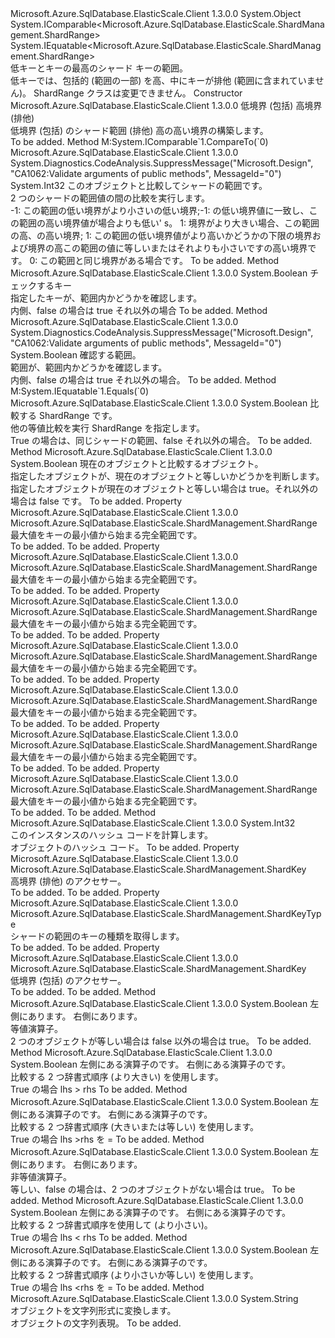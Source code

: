 <Type Name="ShardRange" FullName="Microsoft.Azure.SqlDatabase.ElasticScale.ShardManagement.ShardRange">
  <TypeSignature Language="C#" Value="public sealed class ShardRange : IComparable&lt;Microsoft.Azure.SqlDatabase.ElasticScale.ShardManagement.ShardRange&gt;, IEquatable&lt;Microsoft.Azure.SqlDatabase.ElasticScale.ShardManagement.ShardRange&gt;" />
  <TypeSignature Language="ILAsm" Value=".class public auto ansi sealed beforefieldinit ShardRange extends System.Object implements class System.IComparable`1&lt;class Microsoft.Azure.SqlDatabase.ElasticScale.ShardManagement.ShardRange&gt;, class System.IEquatable`1&lt;class Microsoft.Azure.SqlDatabase.ElasticScale.ShardManagement.ShardRange&gt;" />
  <TypeSignature Language="DocId" Value="T:Microsoft.Azure.SqlDatabase.ElasticScale.ShardManagement.ShardRange" />
  <TypeSignature Language="VB.NET" Value="Public NotInheritable Class ShardRange&#xA;Implements IComparable(Of ShardRange), IEquatable(Of ShardRange)" />
  <TypeSignature Language="F#" Value="type ShardRange = class&#xA;    interface IComparable&lt;ShardRange&gt;&#xA;    interface IEquatable&lt;ShardRange&gt;" />
  <AssemblyInfo>
    <AssemblyName>Microsoft.Azure.SqlDatabase.ElasticScale.Client</AssemblyName>
    <AssemblyVersion>1.3.0.0</AssemblyVersion>
  </AssemblyInfo>
  <Base>
    <BaseTypeName>System.Object</BaseTypeName>
  </Base>
  <Interfaces>
    <Interface>
      <InterfaceName>System.IComparable&lt;Microsoft.Azure.SqlDatabase.ElasticScale.ShardManagement.ShardRange&gt;</InterfaceName>
    </Interface>
    <Interface>
      <InterfaceName>System.IEquatable&lt;Microsoft.Azure.SqlDatabase.ElasticScale.ShardManagement.ShardRange&gt;</InterfaceName>
    </Interface>
  </Interfaces>
  <Docs>
    <summary>
            低キーとキーの最高のシャード キーの範囲。
            </summary>
    <remarks>
            低キーでは、包括的 (範囲の一部) を高、中にキーが排他 (範囲に含まれていません)。 ShardRange クラスは変更できません。
            </remarks>
  </Docs>
  <Members>
    <Member MemberName=".ctor">
      <MemberSignature Language="C#" Value="public ShardRange (Microsoft.Azure.SqlDatabase.ElasticScale.ShardManagement.ShardKey low, Microsoft.Azure.SqlDatabase.ElasticScale.ShardManagement.ShardKey high);" />
      <MemberSignature Language="ILAsm" Value=".method public hidebysig specialname rtspecialname instance void .ctor(class Microsoft.Azure.SqlDatabase.ElasticScale.ShardManagement.ShardKey low, class Microsoft.Azure.SqlDatabase.ElasticScale.ShardManagement.ShardKey high) cil managed" />
      <MemberSignature Language="DocId" Value="M:Microsoft.Azure.SqlDatabase.ElasticScale.ShardManagement.ShardRange.#ctor(Microsoft.Azure.SqlDatabase.ElasticScale.ShardManagement.ShardKey,Microsoft.Azure.SqlDatabase.ElasticScale.ShardManagement.ShardKey)" />
      <MemberSignature Language="VB.NET" Value="Public Sub New (low As ShardKey, high As ShardKey)" />
      <MemberSignature Language="F#" Value="new Microsoft.Azure.SqlDatabase.ElasticScale.ShardManagement.ShardRange : Microsoft.Azure.SqlDatabase.ElasticScale.ShardManagement.ShardKey * Microsoft.Azure.SqlDatabase.ElasticScale.ShardManagement.ShardKey -&gt; Microsoft.Azure.SqlDatabase.ElasticScale.ShardManagement.ShardRange" Usage="new Microsoft.Azure.SqlDatabase.ElasticScale.ShardManagement.ShardRange (low, high)" />
      <MemberType>Constructor</MemberType>
      <AssemblyInfo>
        <AssemblyName>Microsoft.Azure.SqlDatabase.ElasticScale.Client</AssemblyName>
        <AssemblyVersion>1.3.0.0</AssemblyVersion>
      </AssemblyInfo>
      <Parameters>
        <Parameter Name="low" Type="Microsoft.Azure.SqlDatabase.ElasticScale.ShardManagement.ShardKey" />
        <Parameter Name="high" Type="Microsoft.Azure.SqlDatabase.ElasticScale.ShardManagement.ShardKey" />
      </Parameters>
      <Docs>
        <param name="low">低境界 (包括)</param>
        <param name="high">高境界 (排他)</param>
        <summary>低境界 (包括) のシャード範囲 (排他) 高の高い境界の構築します。</summary>
        <remarks>To be added.</remarks>
      </Docs>
    </Member>
    <Member MemberName="CompareTo">
      <MemberSignature Language="C#" Value="public int CompareTo (Microsoft.Azure.SqlDatabase.ElasticScale.ShardManagement.ShardRange other);" />
      <MemberSignature Language="ILAsm" Value=".method public hidebysig newslot virtual instance int32 CompareTo(class Microsoft.Azure.SqlDatabase.ElasticScale.ShardManagement.ShardRange other) cil managed" />
      <MemberSignature Language="DocId" Value="M:Microsoft.Azure.SqlDatabase.ElasticScale.ShardManagement.ShardRange.CompareTo(Microsoft.Azure.SqlDatabase.ElasticScale.ShardManagement.ShardRange)" />
      <MemberSignature Language="VB.NET" Value="Public Function CompareTo (other As ShardRange) As Integer" />
      <MemberSignature Language="F#" Value="abstract member CompareTo : Microsoft.Azure.SqlDatabase.ElasticScale.ShardManagement.ShardRange -&gt; int&#xA;override this.CompareTo : Microsoft.Azure.SqlDatabase.ElasticScale.ShardManagement.ShardRange -&gt; int" Usage="shardRange.CompareTo other" />
      <MemberType>Method</MemberType>
      <Implements>
        <InterfaceMember>M:System.IComparable`1.CompareTo(`0)</InterfaceMember>
      </Implements>
      <AssemblyInfo>
        <AssemblyName>Microsoft.Azure.SqlDatabase.ElasticScale.Client</AssemblyName>
        <AssemblyVersion>1.3.0.0</AssemblyVersion>
      </AssemblyInfo>
      <Attributes>
        <Attribute>
          <AttributeName>System.Diagnostics.CodeAnalysis.SuppressMessage("Microsoft.Design", "CA1062:Validate arguments of public methods", MessageId="0")</AttributeName>
        </Attribute>
      </Attributes>
      <ReturnValue>
        <ReturnType>System.Int32</ReturnType>
      </ReturnValue>
      <Parameters>
        <Parameter Name="other" Type="Microsoft.Azure.SqlDatabase.ElasticScale.ShardManagement.ShardRange" />
      </Parameters>
      <Docs>
        <param name="other">このオブジェクトと比較してシャードの範囲です。</param>
        <summary>
            2 つのシャードの範囲値の間の比較を実行します。
            </summary>
        <returns>
            -1: この範囲の低い境界がより小さい<paramref name="other" />の低い境界;-1: の低い境界値に一致し、この範囲の高い境界値が場合よりも低い<paramref name="other" />' s。
            1: 境界がより大きい場合、この範囲の高、<paramref name="other" />の高い境界; 1: この範囲の低い境界値がより高いかどうか<paramref name="other" />の下限の境界および境界の高この範囲の値に等しいまたはそれよりも小さいです<paramref name="other" />の高い境界です。
             0: この範囲と同じ境界がある場合<paramref name="other" />です。
             </returns>
        <remarks>To be added.</remarks>
      </Docs>
    </Member>
    <Member MemberName="Contains">
      <MemberSignature Language="C#" Value="public bool Contains (Microsoft.Azure.SqlDatabase.ElasticScale.ShardManagement.ShardKey key);" />
      <MemberSignature Language="ILAsm" Value=".method public hidebysig instance bool Contains(class Microsoft.Azure.SqlDatabase.ElasticScale.ShardManagement.ShardKey key) cil managed" />
      <MemberSignature Language="DocId" Value="M:Microsoft.Azure.SqlDatabase.ElasticScale.ShardManagement.ShardRange.Contains(Microsoft.Azure.SqlDatabase.ElasticScale.ShardManagement.ShardKey)" />
      <MemberSignature Language="VB.NET" Value="Public Function Contains (key As ShardKey) As Boolean" />
      <MemberSignature Language="F#" Value="member this.Contains : Microsoft.Azure.SqlDatabase.ElasticScale.ShardManagement.ShardKey -&gt; bool" Usage="shardRange.Contains key" />
      <MemberType>Method</MemberType>
      <AssemblyInfo>
        <AssemblyName>Microsoft.Azure.SqlDatabase.ElasticScale.Client</AssemblyName>
        <AssemblyVersion>1.3.0.0</AssemblyVersion>
      </AssemblyInfo>
      <ReturnValue>
        <ReturnType>System.Boolean</ReturnType>
      </ReturnValue>
      <Parameters>
        <Parameter Name="key" Type="Microsoft.Azure.SqlDatabase.ElasticScale.ShardManagement.ShardKey" />
      </Parameters>
      <Docs>
        <param name="key">チェックするキー</param>
        <summary>指定したキーが、範囲内かどうかを確認します。</summary>
        <returns>内側、false の場合は true それ以外の場合</returns>
        <remarks>To be added.</remarks>
      </Docs>
    </Member>
    <Member MemberName="Contains">
      <MemberSignature Language="C#" Value="public bool Contains (Microsoft.Azure.SqlDatabase.ElasticScale.ShardManagement.ShardRange range);" />
      <MemberSignature Language="ILAsm" Value=".method public hidebysig instance bool Contains(class Microsoft.Azure.SqlDatabase.ElasticScale.ShardManagement.ShardRange range) cil managed" />
      <MemberSignature Language="DocId" Value="M:Microsoft.Azure.SqlDatabase.ElasticScale.ShardManagement.ShardRange.Contains(Microsoft.Azure.SqlDatabase.ElasticScale.ShardManagement.ShardRange)" />
      <MemberSignature Language="VB.NET" Value="Public Function Contains (range As ShardRange) As Boolean" />
      <MemberSignature Language="F#" Value="member this.Contains : Microsoft.Azure.SqlDatabase.ElasticScale.ShardManagement.ShardRange -&gt; bool" Usage="shardRange.Contains range" />
      <MemberType>Method</MemberType>
      <AssemblyInfo>
        <AssemblyName>Microsoft.Azure.SqlDatabase.ElasticScale.Client</AssemblyName>
        <AssemblyVersion>1.3.0.0</AssemblyVersion>
      </AssemblyInfo>
      <Attributes>
        <Attribute>
          <AttributeName>System.Diagnostics.CodeAnalysis.SuppressMessage("Microsoft.Design", "CA1062:Validate arguments of public methods", MessageId="0")</AttributeName>
        </Attribute>
      </Attributes>
      <ReturnValue>
        <ReturnType>System.Boolean</ReturnType>
      </ReturnValue>
      <Parameters>
        <Parameter Name="range" Type="Microsoft.Azure.SqlDatabase.ElasticScale.ShardManagement.ShardRange" />
      </Parameters>
      <Docs>
        <param name="range">確認する範囲。</param>
        <summary>範囲が、範囲内かどうかを確認します。</summary>
        <returns>内側、false の場合は true それ以外の場合。</returns>
        <remarks>To be added.</remarks>
      </Docs>
    </Member>
    <Member MemberName="Equals">
      <MemberSignature Language="C#" Value="public bool Equals (Microsoft.Azure.SqlDatabase.ElasticScale.ShardManagement.ShardRange other);" />
      <MemberSignature Language="ILAsm" Value=".method public hidebysig newslot virtual instance bool Equals(class Microsoft.Azure.SqlDatabase.ElasticScale.ShardManagement.ShardRange other) cil managed" />
      <MemberSignature Language="DocId" Value="M:Microsoft.Azure.SqlDatabase.ElasticScale.ShardManagement.ShardRange.Equals(Microsoft.Azure.SqlDatabase.ElasticScale.ShardManagement.ShardRange)" />
      <MemberSignature Language="VB.NET" Value="Public Function Equals (other As ShardRange) As Boolean" />
      <MemberSignature Language="F#" Value="override this.Equals : Microsoft.Azure.SqlDatabase.ElasticScale.ShardManagement.ShardRange -&gt; bool" Usage="shardRange.Equals other" />
      <MemberType>Method</MemberType>
      <Implements>
        <InterfaceMember>M:System.IEquatable`1.Equals(`0)</InterfaceMember>
      </Implements>
      <AssemblyInfo>
        <AssemblyName>Microsoft.Azure.SqlDatabase.ElasticScale.Client</AssemblyName>
        <AssemblyVersion>1.3.0.0</AssemblyVersion>
      </AssemblyInfo>
      <ReturnValue>
        <ReturnType>System.Boolean</ReturnType>
      </ReturnValue>
      <Parameters>
        <Parameter Name="other" Type="Microsoft.Azure.SqlDatabase.ElasticScale.ShardManagement.ShardRange" />
      </Parameters>
      <Docs>
        <param name="other">比較する ShardRange です。</param>
        <summary>
            他の等値比較を実行 ShardRange を指定します。
            </summary>
        <returns>True の場合は、同じシャードの範囲、false それ以外の場合。</returns>
        <remarks>To be added.</remarks>
      </Docs>
    </Member>
    <Member MemberName="Equals">
      <MemberSignature Language="C#" Value="public override bool Equals (object obj);" />
      <MemberSignature Language="ILAsm" Value=".method public hidebysig virtual instance bool Equals(object obj) cil managed" />
      <MemberSignature Language="DocId" Value="M:Microsoft.Azure.SqlDatabase.ElasticScale.ShardManagement.ShardRange.Equals(System.Object)" />
      <MemberSignature Language="VB.NET" Value="Public Overrides Function Equals (obj As Object) As Boolean" />
      <MemberSignature Language="F#" Value="override this.Equals : obj -&gt; bool" Usage="shardRange.Equals obj" />
      <MemberType>Method</MemberType>
      <AssemblyInfo>
        <AssemblyName>Microsoft.Azure.SqlDatabase.ElasticScale.Client</AssemblyName>
        <AssemblyVersion>1.3.0.0</AssemblyVersion>
      </AssemblyInfo>
      <ReturnValue>
        <ReturnType>System.Boolean</ReturnType>
      </ReturnValue>
      <Parameters>
        <Parameter Name="obj" Type="System.Object" />
      </Parameters>
      <Docs>
        <param name="obj">現在のオブジェクトと比較するオブジェクト。</param>
        <summary>
            指定したオブジェクトが、現在のオブジェクトと等しいかどうかを判断します。
            </summary>
        <returns>指定したオブジェクトが現在のオブジェクトと等しい場合は true。それ以外の場合は false です。</returns>
        <remarks>To be added.</remarks>
      </Docs>
    </Member>
    <Member MemberName="FullRangeBinary">
      <MemberSignature Language="C#" Value="public static Microsoft.Azure.SqlDatabase.ElasticScale.ShardManagement.ShardRange FullRangeBinary { get; }" />
      <MemberSignature Language="ILAsm" Value=".property class Microsoft.Azure.SqlDatabase.ElasticScale.ShardManagement.ShardRange FullRangeBinary" />
      <MemberSignature Language="DocId" Value="P:Microsoft.Azure.SqlDatabase.ElasticScale.ShardManagement.ShardRange.FullRangeBinary" />
      <MemberSignature Language="VB.NET" Value="Public Shared ReadOnly Property FullRangeBinary As ShardRange" />
      <MemberSignature Language="F#" Value="member this.FullRangeBinary : Microsoft.Azure.SqlDatabase.ElasticScale.ShardManagement.ShardRange" Usage="Microsoft.Azure.SqlDatabase.ElasticScale.ShardManagement.ShardRange.FullRangeBinary" />
      <MemberType>Property</MemberType>
      <AssemblyInfo>
        <AssemblyName>Microsoft.Azure.SqlDatabase.ElasticScale.Client</AssemblyName>
        <AssemblyVersion>1.3.0.0</AssemblyVersion>
      </AssemblyInfo>
      <ReturnValue>
        <ReturnType>Microsoft.Azure.SqlDatabase.ElasticScale.ShardManagement.ShardRange</ReturnType>
      </ReturnValue>
      <Docs>
        <summary>最大値をキーの最小値から始まる完全範囲です。</summary>
        <value>To be added.</value>
        <remarks>To be added.</remarks>
      </Docs>
    </Member>
    <Member MemberName="FullRangeDateTime">
      <MemberSignature Language="C#" Value="public static Microsoft.Azure.SqlDatabase.ElasticScale.ShardManagement.ShardRange FullRangeDateTime { get; }" />
      <MemberSignature Language="ILAsm" Value=".property class Microsoft.Azure.SqlDatabase.ElasticScale.ShardManagement.ShardRange FullRangeDateTime" />
      <MemberSignature Language="DocId" Value="P:Microsoft.Azure.SqlDatabase.ElasticScale.ShardManagement.ShardRange.FullRangeDateTime" />
      <MemberSignature Language="VB.NET" Value="Public Shared ReadOnly Property FullRangeDateTime As ShardRange" />
      <MemberSignature Language="F#" Value="member this.FullRangeDateTime : Microsoft.Azure.SqlDatabase.ElasticScale.ShardManagement.ShardRange" Usage="Microsoft.Azure.SqlDatabase.ElasticScale.ShardManagement.ShardRange.FullRangeDateTime" />
      <MemberType>Property</MemberType>
      <AssemblyInfo>
        <AssemblyName>Microsoft.Azure.SqlDatabase.ElasticScale.Client</AssemblyName>
        <AssemblyVersion>1.3.0.0</AssemblyVersion>
      </AssemblyInfo>
      <ReturnValue>
        <ReturnType>Microsoft.Azure.SqlDatabase.ElasticScale.ShardManagement.ShardRange</ReturnType>
      </ReturnValue>
      <Docs>
        <summary>最大値をキーの最小値から始まる完全範囲です。</summary>
        <value>To be added.</value>
        <remarks>To be added.</remarks>
      </Docs>
    </Member>
    <Member MemberName="FullRangeDateTimeOffset">
      <MemberSignature Language="C#" Value="public static Microsoft.Azure.SqlDatabase.ElasticScale.ShardManagement.ShardRange FullRangeDateTimeOffset { get; }" />
      <MemberSignature Language="ILAsm" Value=".property class Microsoft.Azure.SqlDatabase.ElasticScale.ShardManagement.ShardRange FullRangeDateTimeOffset" />
      <MemberSignature Language="DocId" Value="P:Microsoft.Azure.SqlDatabase.ElasticScale.ShardManagement.ShardRange.FullRangeDateTimeOffset" />
      <MemberSignature Language="VB.NET" Value="Public Shared ReadOnly Property FullRangeDateTimeOffset As ShardRange" />
      <MemberSignature Language="F#" Value="member this.FullRangeDateTimeOffset : Microsoft.Azure.SqlDatabase.ElasticScale.ShardManagement.ShardRange" Usage="Microsoft.Azure.SqlDatabase.ElasticScale.ShardManagement.ShardRange.FullRangeDateTimeOffset" />
      <MemberType>Property</MemberType>
      <AssemblyInfo>
        <AssemblyName>Microsoft.Azure.SqlDatabase.ElasticScale.Client</AssemblyName>
        <AssemblyVersion>1.3.0.0</AssemblyVersion>
      </AssemblyInfo>
      <ReturnValue>
        <ReturnType>Microsoft.Azure.SqlDatabase.ElasticScale.ShardManagement.ShardRange</ReturnType>
      </ReturnValue>
      <Docs>
        <summary>最大値をキーの最小値から始まる完全範囲です。</summary>
        <value>To be added.</value>
        <remarks>To be added.</remarks>
      </Docs>
    </Member>
    <Member MemberName="FullRangeGuid">
      <MemberSignature Language="C#" Value="public static Microsoft.Azure.SqlDatabase.ElasticScale.ShardManagement.ShardRange FullRangeGuid { get; }" />
      <MemberSignature Language="ILAsm" Value=".property class Microsoft.Azure.SqlDatabase.ElasticScale.ShardManagement.ShardRange FullRangeGuid" />
      <MemberSignature Language="DocId" Value="P:Microsoft.Azure.SqlDatabase.ElasticScale.ShardManagement.ShardRange.FullRangeGuid" />
      <MemberSignature Language="VB.NET" Value="Public Shared ReadOnly Property FullRangeGuid As ShardRange" />
      <MemberSignature Language="F#" Value="member this.FullRangeGuid : Microsoft.Azure.SqlDatabase.ElasticScale.ShardManagement.ShardRange" Usage="Microsoft.Azure.SqlDatabase.ElasticScale.ShardManagement.ShardRange.FullRangeGuid" />
      <MemberType>Property</MemberType>
      <AssemblyInfo>
        <AssemblyName>Microsoft.Azure.SqlDatabase.ElasticScale.Client</AssemblyName>
        <AssemblyVersion>1.3.0.0</AssemblyVersion>
      </AssemblyInfo>
      <ReturnValue>
        <ReturnType>Microsoft.Azure.SqlDatabase.ElasticScale.ShardManagement.ShardRange</ReturnType>
      </ReturnValue>
      <Docs>
        <summary>最大値をキーの最小値から始まる完全範囲です。</summary>
        <value>To be added.</value>
        <remarks>To be added.</remarks>
      </Docs>
    </Member>
    <Member MemberName="FullRangeInt32">
      <MemberSignature Language="C#" Value="public static Microsoft.Azure.SqlDatabase.ElasticScale.ShardManagement.ShardRange FullRangeInt32 { get; }" />
      <MemberSignature Language="ILAsm" Value=".property class Microsoft.Azure.SqlDatabase.ElasticScale.ShardManagement.ShardRange FullRangeInt32" />
      <MemberSignature Language="DocId" Value="P:Microsoft.Azure.SqlDatabase.ElasticScale.ShardManagement.ShardRange.FullRangeInt32" />
      <MemberSignature Language="VB.NET" Value="Public Shared ReadOnly Property FullRangeInt32 As ShardRange" />
      <MemberSignature Language="F#" Value="member this.FullRangeInt32 : Microsoft.Azure.SqlDatabase.ElasticScale.ShardManagement.ShardRange" Usage="Microsoft.Azure.SqlDatabase.ElasticScale.ShardManagement.ShardRange.FullRangeInt32" />
      <MemberType>Property</MemberType>
      <AssemblyInfo>
        <AssemblyName>Microsoft.Azure.SqlDatabase.ElasticScale.Client</AssemblyName>
        <AssemblyVersion>1.3.0.0</AssemblyVersion>
      </AssemblyInfo>
      <ReturnValue>
        <ReturnType>Microsoft.Azure.SqlDatabase.ElasticScale.ShardManagement.ShardRange</ReturnType>
      </ReturnValue>
      <Docs>
        <summary>最大値をキーの最小値から始まる完全範囲です。</summary>
        <value>To be added.</value>
        <remarks>To be added.</remarks>
      </Docs>
    </Member>
    <Member MemberName="FullRangeInt64">
      <MemberSignature Language="C#" Value="public static Microsoft.Azure.SqlDatabase.ElasticScale.ShardManagement.ShardRange FullRangeInt64 { get; }" />
      <MemberSignature Language="ILAsm" Value=".property class Microsoft.Azure.SqlDatabase.ElasticScale.ShardManagement.ShardRange FullRangeInt64" />
      <MemberSignature Language="DocId" Value="P:Microsoft.Azure.SqlDatabase.ElasticScale.ShardManagement.ShardRange.FullRangeInt64" />
      <MemberSignature Language="VB.NET" Value="Public Shared ReadOnly Property FullRangeInt64 As ShardRange" />
      <MemberSignature Language="F#" Value="member this.FullRangeInt64 : Microsoft.Azure.SqlDatabase.ElasticScale.ShardManagement.ShardRange" Usage="Microsoft.Azure.SqlDatabase.ElasticScale.ShardManagement.ShardRange.FullRangeInt64" />
      <MemberType>Property</MemberType>
      <AssemblyInfo>
        <AssemblyName>Microsoft.Azure.SqlDatabase.ElasticScale.Client</AssemblyName>
        <AssemblyVersion>1.3.0.0</AssemblyVersion>
      </AssemblyInfo>
      <ReturnValue>
        <ReturnType>Microsoft.Azure.SqlDatabase.ElasticScale.ShardManagement.ShardRange</ReturnType>
      </ReturnValue>
      <Docs>
        <summary>最大値をキーの最小値から始まる完全範囲です。</summary>
        <value>To be added.</value>
        <remarks>To be added.</remarks>
      </Docs>
    </Member>
    <Member MemberName="FullRangeTimeSpan">
      <MemberSignature Language="C#" Value="public static Microsoft.Azure.SqlDatabase.ElasticScale.ShardManagement.ShardRange FullRangeTimeSpan { get; }" />
      <MemberSignature Language="ILAsm" Value=".property class Microsoft.Azure.SqlDatabase.ElasticScale.ShardManagement.ShardRange FullRangeTimeSpan" />
      <MemberSignature Language="DocId" Value="P:Microsoft.Azure.SqlDatabase.ElasticScale.ShardManagement.ShardRange.FullRangeTimeSpan" />
      <MemberSignature Language="VB.NET" Value="Public Shared ReadOnly Property FullRangeTimeSpan As ShardRange" />
      <MemberSignature Language="F#" Value="member this.FullRangeTimeSpan : Microsoft.Azure.SqlDatabase.ElasticScale.ShardManagement.ShardRange" Usage="Microsoft.Azure.SqlDatabase.ElasticScale.ShardManagement.ShardRange.FullRangeTimeSpan" />
      <MemberType>Property</MemberType>
      <AssemblyInfo>
        <AssemblyName>Microsoft.Azure.SqlDatabase.ElasticScale.Client</AssemblyName>
        <AssemblyVersion>1.3.0.0</AssemblyVersion>
      </AssemblyInfo>
      <ReturnValue>
        <ReturnType>Microsoft.Azure.SqlDatabase.ElasticScale.ShardManagement.ShardRange</ReturnType>
      </ReturnValue>
      <Docs>
        <summary>最大値をキーの最小値から始まる完全範囲です。</summary>
        <value>To be added.</value>
        <remarks>To be added.</remarks>
      </Docs>
    </Member>
    <Member MemberName="GetHashCode">
      <MemberSignature Language="C#" Value="public override int GetHashCode ();" />
      <MemberSignature Language="ILAsm" Value=".method public hidebysig virtual instance int32 GetHashCode() cil managed" />
      <MemberSignature Language="DocId" Value="M:Microsoft.Azure.SqlDatabase.ElasticScale.ShardManagement.ShardRange.GetHashCode" />
      <MemberSignature Language="VB.NET" Value="Public Overrides Function GetHashCode () As Integer" />
      <MemberSignature Language="F#" Value="override this.GetHashCode : unit -&gt; int" Usage="shardRange.GetHashCode " />
      <MemberType>Method</MemberType>
      <AssemblyInfo>
        <AssemblyName>Microsoft.Azure.SqlDatabase.ElasticScale.Client</AssemblyName>
        <AssemblyVersion>1.3.0.0</AssemblyVersion>
      </AssemblyInfo>
      <ReturnValue>
        <ReturnType>System.Int32</ReturnType>
      </ReturnValue>
      <Parameters />
      <Docs>
        <summary>
            このインスタンスのハッシュ コードを計算します。
            </summary>
        <returns>オブジェクトのハッシュ コード。</returns>
        <remarks>To be added.</remarks>
      </Docs>
    </Member>
    <Member MemberName="High">
      <MemberSignature Language="C#" Value="public Microsoft.Azure.SqlDatabase.ElasticScale.ShardManagement.ShardKey High { get; }" />
      <MemberSignature Language="ILAsm" Value=".property instance class Microsoft.Azure.SqlDatabase.ElasticScale.ShardManagement.ShardKey High" />
      <MemberSignature Language="DocId" Value="P:Microsoft.Azure.SqlDatabase.ElasticScale.ShardManagement.ShardRange.High" />
      <MemberSignature Language="VB.NET" Value="Public ReadOnly Property High As ShardKey" />
      <MemberSignature Language="F#" Value="member this.High : Microsoft.Azure.SqlDatabase.ElasticScale.ShardManagement.ShardKey" Usage="Microsoft.Azure.SqlDatabase.ElasticScale.ShardManagement.ShardRange.High" />
      <MemberType>Property</MemberType>
      <AssemblyInfo>
        <AssemblyName>Microsoft.Azure.SqlDatabase.ElasticScale.Client</AssemblyName>
        <AssemblyVersion>1.3.0.0</AssemblyVersion>
      </AssemblyInfo>
      <ReturnValue>
        <ReturnType>Microsoft.Azure.SqlDatabase.ElasticScale.ShardManagement.ShardKey</ReturnType>
      </ReturnValue>
      <Docs>
        <summary>高境界 (排他) のアクセサー。</summary>
        <value>To be added.</value>
        <remarks>To be added.</remarks>
      </Docs>
    </Member>
    <Member MemberName="KeyType">
      <MemberSignature Language="C#" Value="public Microsoft.Azure.SqlDatabase.ElasticScale.ShardManagement.ShardKeyType KeyType { get; }" />
      <MemberSignature Language="ILAsm" Value=".property instance valuetype Microsoft.Azure.SqlDatabase.ElasticScale.ShardManagement.ShardKeyType KeyType" />
      <MemberSignature Language="DocId" Value="P:Microsoft.Azure.SqlDatabase.ElasticScale.ShardManagement.ShardRange.KeyType" />
      <MemberSignature Language="VB.NET" Value="Public ReadOnly Property KeyType As ShardKeyType" />
      <MemberSignature Language="F#" Value="member this.KeyType : Microsoft.Azure.SqlDatabase.ElasticScale.ShardManagement.ShardKeyType" Usage="Microsoft.Azure.SqlDatabase.ElasticScale.ShardManagement.ShardRange.KeyType" />
      <MemberType>Property</MemberType>
      <AssemblyInfo>
        <AssemblyName>Microsoft.Azure.SqlDatabase.ElasticScale.Client</AssemblyName>
        <AssemblyVersion>1.3.0.0</AssemblyVersion>
      </AssemblyInfo>
      <ReturnValue>
        <ReturnType>Microsoft.Azure.SqlDatabase.ElasticScale.ShardManagement.ShardKeyType</ReturnType>
      </ReturnValue>
      <Docs>
        <summary>シャードの範囲のキーの種類を取得します。</summary>
        <value>To be added.</value>
        <remarks>To be added.</remarks>
      </Docs>
    </Member>
    <Member MemberName="Low">
      <MemberSignature Language="C#" Value="public Microsoft.Azure.SqlDatabase.ElasticScale.ShardManagement.ShardKey Low { get; }" />
      <MemberSignature Language="ILAsm" Value=".property instance class Microsoft.Azure.SqlDatabase.ElasticScale.ShardManagement.ShardKey Low" />
      <MemberSignature Language="DocId" Value="P:Microsoft.Azure.SqlDatabase.ElasticScale.ShardManagement.ShardRange.Low" />
      <MemberSignature Language="VB.NET" Value="Public ReadOnly Property Low As ShardKey" />
      <MemberSignature Language="F#" Value="member this.Low : Microsoft.Azure.SqlDatabase.ElasticScale.ShardManagement.ShardKey" Usage="Microsoft.Azure.SqlDatabase.ElasticScale.ShardManagement.ShardRange.Low" />
      <MemberType>Property</MemberType>
      <AssemblyInfo>
        <AssemblyName>Microsoft.Azure.SqlDatabase.ElasticScale.Client</AssemblyName>
        <AssemblyVersion>1.3.0.0</AssemblyVersion>
      </AssemblyInfo>
      <ReturnValue>
        <ReturnType>Microsoft.Azure.SqlDatabase.ElasticScale.ShardManagement.ShardKey</ReturnType>
      </ReturnValue>
      <Docs>
        <summary>低境界 (包括) のアクセサー。</summary>
        <value>To be added.</value>
        <remarks>To be added.</remarks>
      </Docs>
    </Member>
    <Member MemberName="op_Equality">
      <MemberSignature Language="C#" Value="public static bool operator == (Microsoft.Azure.SqlDatabase.ElasticScale.ShardManagement.ShardRange left, Microsoft.Azure.SqlDatabase.ElasticScale.ShardManagement.ShardRange right);" />
      <MemberSignature Language="ILAsm" Value=".method public static hidebysig specialname bool op_Equality(class Microsoft.Azure.SqlDatabase.ElasticScale.ShardManagement.ShardRange left, class Microsoft.Azure.SqlDatabase.ElasticScale.ShardManagement.ShardRange right) cil managed" />
      <MemberSignature Language="DocId" Value="M:Microsoft.Azure.SqlDatabase.ElasticScale.ShardManagement.ShardRange.op_Equality(Microsoft.Azure.SqlDatabase.ElasticScale.ShardManagement.ShardRange,Microsoft.Azure.SqlDatabase.ElasticScale.ShardManagement.ShardRange)" />
      <MemberSignature Language="VB.NET" Value="Public Shared Operator == (left As ShardRange, right As ShardRange) As Boolean" />
      <MemberSignature Language="F#" Value="static member ( = ) : Microsoft.Azure.SqlDatabase.ElasticScale.ShardManagement.ShardRange * Microsoft.Azure.SqlDatabase.ElasticScale.ShardManagement.ShardRange -&gt; bool" Usage="left = right" />
      <MemberType>Method</MemberType>
      <AssemblyInfo>
        <AssemblyName>Microsoft.Azure.SqlDatabase.ElasticScale.Client</AssemblyName>
        <AssemblyVersion>1.3.0.0</AssemblyVersion>
      </AssemblyInfo>
      <ReturnValue>
        <ReturnType>System.Boolean</ReturnType>
      </ReturnValue>
      <Parameters>
        <Parameter Name="left" Type="Microsoft.Azure.SqlDatabase.ElasticScale.ShardManagement.ShardRange" />
        <Parameter Name="right" Type="Microsoft.Azure.SqlDatabase.ElasticScale.ShardManagement.ShardRange" />
      </Parameters>
      <Docs>
        <param name="left">左側にあります。</param>
        <param name="right">右側にあります。</param>
        <summary>
            等値演算子。
            </summary>
        <returns>2 つのオブジェクトが等しい場合は false 以外の場合は true。</returns>
        <remarks>To be added.</remarks>
      </Docs>
    </Member>
    <Member MemberName="op_GreaterThan">
      <MemberSignature Language="C#" Value="public static bool operator &gt; (Microsoft.Azure.SqlDatabase.ElasticScale.ShardManagement.ShardRange left, Microsoft.Azure.SqlDatabase.ElasticScale.ShardManagement.ShardRange right);" />
      <MemberSignature Language="ILAsm" Value=".method public static hidebysig specialname bool op_GreaterThan(class Microsoft.Azure.SqlDatabase.ElasticScale.ShardManagement.ShardRange left, class Microsoft.Azure.SqlDatabase.ElasticScale.ShardManagement.ShardRange right) cil managed" />
      <MemberSignature Language="DocId" Value="M:Microsoft.Azure.SqlDatabase.ElasticScale.ShardManagement.ShardRange.op_GreaterThan(Microsoft.Azure.SqlDatabase.ElasticScale.ShardManagement.ShardRange,Microsoft.Azure.SqlDatabase.ElasticScale.ShardManagement.ShardRange)" />
      <MemberSignature Language="VB.NET" Value="Public Shared Operator &gt; (left As ShardRange, right As ShardRange) As Boolean" />
      <MemberSignature Language="F#" Value="static member ( &gt; ) : Microsoft.Azure.SqlDatabase.ElasticScale.ShardManagement.ShardRange * Microsoft.Azure.SqlDatabase.ElasticScale.ShardManagement.ShardRange -&gt; bool" Usage="left &gt; right" />
      <MemberType>Method</MemberType>
      <AssemblyInfo>
        <AssemblyName>Microsoft.Azure.SqlDatabase.ElasticScale.Client</AssemblyName>
        <AssemblyVersion>1.3.0.0</AssemblyVersion>
      </AssemblyInfo>
      <ReturnValue>
        <ReturnType>System.Boolean</ReturnType>
      </ReturnValue>
      <Parameters>
        <Parameter Name="left" Type="Microsoft.Azure.SqlDatabase.ElasticScale.ShardManagement.ShardRange" />
        <Parameter Name="right" Type="Microsoft.Azure.SqlDatabase.ElasticScale.ShardManagement.ShardRange" />
      </Parameters>
      <Docs>
        <param name="left">左側にある<see cref="T:Microsoft.Azure.SqlDatabase.ElasticScale.ShardManagement.ShardRange" />演算子のです。</param>
        <param name="right">右側にある<see cref="T:Microsoft.Azure.SqlDatabase.ElasticScale.ShardManagement.ShardRange" />演算子のです。</param>
        <summary>
            比較する 2 つ<see cref="T:Microsoft.Azure.SqlDatabase.ElasticScale.ShardManagement.ShardRange" />辞書式順序 (より大きい) を使用します。
            </summary>
        <returns>True の場合 lhs &gt; rhs</returns>
        <remarks>To be added.</remarks>
      </Docs>
    </Member>
    <Member MemberName="op_GreaterThanOrEqual">
      <MemberSignature Language="C#" Value="public static bool operator &gt;= (Microsoft.Azure.SqlDatabase.ElasticScale.ShardManagement.ShardRange left, Microsoft.Azure.SqlDatabase.ElasticScale.ShardManagement.ShardRange right);" />
      <MemberSignature Language="ILAsm" Value=".method public static hidebysig specialname bool op_GreaterThanOrEqual(class Microsoft.Azure.SqlDatabase.ElasticScale.ShardManagement.ShardRange left, class Microsoft.Azure.SqlDatabase.ElasticScale.ShardManagement.ShardRange right) cil managed" />
      <MemberSignature Language="DocId" Value="M:Microsoft.Azure.SqlDatabase.ElasticScale.ShardManagement.ShardRange.op_GreaterThanOrEqual(Microsoft.Azure.SqlDatabase.ElasticScale.ShardManagement.ShardRange,Microsoft.Azure.SqlDatabase.ElasticScale.ShardManagement.ShardRange)" />
      <MemberSignature Language="VB.NET" Value="Public Shared Operator &gt;= (left As ShardRange, right As ShardRange) As Boolean" />
      <MemberSignature Language="F#" Value="static member ( &gt;= ) : Microsoft.Azure.SqlDatabase.ElasticScale.ShardManagement.ShardRange * Microsoft.Azure.SqlDatabase.ElasticScale.ShardManagement.ShardRange -&gt; bool" Usage="left &gt;= right" />
      <MemberType>Method</MemberType>
      <AssemblyInfo>
        <AssemblyName>Microsoft.Azure.SqlDatabase.ElasticScale.Client</AssemblyName>
        <AssemblyVersion>1.3.0.0</AssemblyVersion>
      </AssemblyInfo>
      <ReturnValue>
        <ReturnType>System.Boolean</ReturnType>
      </ReturnValue>
      <Parameters>
        <Parameter Name="left" Type="Microsoft.Azure.SqlDatabase.ElasticScale.ShardManagement.ShardRange" />
        <Parameter Name="right" Type="Microsoft.Azure.SqlDatabase.ElasticScale.ShardManagement.ShardRange" />
      </Parameters>
      <Docs>
        <param name="left">左側にある<see cref="T:Microsoft.Azure.SqlDatabase.ElasticScale.ShardManagement.ShardRange" />演算子のです。</param>
        <param name="right">右側にある<see cref="T:Microsoft.Azure.SqlDatabase.ElasticScale.ShardManagement.ShardRange" />演算子のです。</param>
        <summary>
            比較する 2 つ<see cref="T:Microsoft.Azure.SqlDatabase.ElasticScale.ShardManagement.ShardRange" />辞書式順序 (大きいまたは等しい) を使用します。 
            </summary>
        <returns>True の場合 lhs &gt;rhs を =</returns>
        <remarks>To be added.</remarks>
      </Docs>
    </Member>
    <Member MemberName="op_Inequality">
      <MemberSignature Language="C#" Value="public static bool operator != (Microsoft.Azure.SqlDatabase.ElasticScale.ShardManagement.ShardRange left, Microsoft.Azure.SqlDatabase.ElasticScale.ShardManagement.ShardRange right);" />
      <MemberSignature Language="ILAsm" Value=".method public static hidebysig specialname bool op_Inequality(class Microsoft.Azure.SqlDatabase.ElasticScale.ShardManagement.ShardRange left, class Microsoft.Azure.SqlDatabase.ElasticScale.ShardManagement.ShardRange right) cil managed" />
      <MemberSignature Language="DocId" Value="M:Microsoft.Azure.SqlDatabase.ElasticScale.ShardManagement.ShardRange.op_Inequality(Microsoft.Azure.SqlDatabase.ElasticScale.ShardManagement.ShardRange,Microsoft.Azure.SqlDatabase.ElasticScale.ShardManagement.ShardRange)" />
      <MemberSignature Language="VB.NET" Value="Public Shared Operator != (left As ShardRange, right As ShardRange) As Boolean" />
      <MemberSignature Language="F#" Value="static member op_Inequality : Microsoft.Azure.SqlDatabase.ElasticScale.ShardManagement.ShardRange * Microsoft.Azure.SqlDatabase.ElasticScale.ShardManagement.ShardRange -&gt; bool" Usage="Microsoft.Azure.SqlDatabase.ElasticScale.ShardManagement.ShardRange.op_Inequality (left, right)" />
      <MemberType>Method</MemberType>
      <AssemblyInfo>
        <AssemblyName>Microsoft.Azure.SqlDatabase.ElasticScale.Client</AssemblyName>
        <AssemblyVersion>1.3.0.0</AssemblyVersion>
      </AssemblyInfo>
      <ReturnValue>
        <ReturnType>System.Boolean</ReturnType>
      </ReturnValue>
      <Parameters>
        <Parameter Name="left" Type="Microsoft.Azure.SqlDatabase.ElasticScale.ShardManagement.ShardRange" />
        <Parameter Name="right" Type="Microsoft.Azure.SqlDatabase.ElasticScale.ShardManagement.ShardRange" />
      </Parameters>
      <Docs>
        <param name="left">左側にあります。</param>
        <param name="right">右側にあります。</param>
        <summary>
            非等値演算子。
            </summary>
        <returns>等しい、false の場合は、2 つのオブジェクトがない場合は true。</returns>
        <remarks>To be added.</remarks>
      </Docs>
    </Member>
    <Member MemberName="op_LessThan">
      <MemberSignature Language="C#" Value="public static bool operator &lt; (Microsoft.Azure.SqlDatabase.ElasticScale.ShardManagement.ShardRange left, Microsoft.Azure.SqlDatabase.ElasticScale.ShardManagement.ShardRange right);" />
      <MemberSignature Language="ILAsm" Value=".method public static hidebysig specialname bool op_LessThan(class Microsoft.Azure.SqlDatabase.ElasticScale.ShardManagement.ShardRange left, class Microsoft.Azure.SqlDatabase.ElasticScale.ShardManagement.ShardRange right) cil managed" />
      <MemberSignature Language="DocId" Value="M:Microsoft.Azure.SqlDatabase.ElasticScale.ShardManagement.ShardRange.op_LessThan(Microsoft.Azure.SqlDatabase.ElasticScale.ShardManagement.ShardRange,Microsoft.Azure.SqlDatabase.ElasticScale.ShardManagement.ShardRange)" />
      <MemberSignature Language="VB.NET" Value="Public Shared Operator &lt; (left As ShardRange, right As ShardRange) As Boolean" />
      <MemberSignature Language="F#" Value="static member ( &lt; ) : Microsoft.Azure.SqlDatabase.ElasticScale.ShardManagement.ShardRange * Microsoft.Azure.SqlDatabase.ElasticScale.ShardManagement.ShardRange -&gt; bool" Usage="left &lt; right" />
      <MemberType>Method</MemberType>
      <AssemblyInfo>
        <AssemblyName>Microsoft.Azure.SqlDatabase.ElasticScale.Client</AssemblyName>
        <AssemblyVersion>1.3.0.0</AssemblyVersion>
      </AssemblyInfo>
      <ReturnValue>
        <ReturnType>System.Boolean</ReturnType>
      </ReturnValue>
      <Parameters>
        <Parameter Name="left" Type="Microsoft.Azure.SqlDatabase.ElasticScale.ShardManagement.ShardRange" />
        <Parameter Name="right" Type="Microsoft.Azure.SqlDatabase.ElasticScale.ShardManagement.ShardRange" />
      </Parameters>
      <Docs>
        <param name="left">左側にある<see cref="T:Microsoft.Azure.SqlDatabase.ElasticScale.ShardManagement.ShardRange" />演算子のです。</param>
        <param name="right">右側にある<see cref="T:Microsoft.Azure.SqlDatabase.ElasticScale.ShardManagement.ShardRange" />演算子のです。</param>
        <summary>
            比較する 2 つ<see cref="T:Microsoft.Azure.SqlDatabase.ElasticScale.ShardManagement.ShardRange" />辞書式順序を使用して (より小さい)。
            </summary>
        <returns>True の場合 lhs &lt; rhs</returns>
        <remarks>To be added.</remarks>
      </Docs>
    </Member>
    <Member MemberName="op_LessThanOrEqual">
      <MemberSignature Language="C#" Value="public static bool operator &lt;= (Microsoft.Azure.SqlDatabase.ElasticScale.ShardManagement.ShardRange left, Microsoft.Azure.SqlDatabase.ElasticScale.ShardManagement.ShardRange right);" />
      <MemberSignature Language="ILAsm" Value=".method public static hidebysig specialname bool op_LessThanOrEqual(class Microsoft.Azure.SqlDatabase.ElasticScale.ShardManagement.ShardRange left, class Microsoft.Azure.SqlDatabase.ElasticScale.ShardManagement.ShardRange right) cil managed" />
      <MemberSignature Language="DocId" Value="M:Microsoft.Azure.SqlDatabase.ElasticScale.ShardManagement.ShardRange.op_LessThanOrEqual(Microsoft.Azure.SqlDatabase.ElasticScale.ShardManagement.ShardRange,Microsoft.Azure.SqlDatabase.ElasticScale.ShardManagement.ShardRange)" />
      <MemberSignature Language="VB.NET" Value="Public Shared Operator &lt;= (left As ShardRange, right As ShardRange) As Boolean" />
      <MemberSignature Language="F#" Value="static member ( &lt;= ) : Microsoft.Azure.SqlDatabase.ElasticScale.ShardManagement.ShardRange * Microsoft.Azure.SqlDatabase.ElasticScale.ShardManagement.ShardRange -&gt; bool" Usage="left &lt;= right" />
      <MemberType>Method</MemberType>
      <AssemblyInfo>
        <AssemblyName>Microsoft.Azure.SqlDatabase.ElasticScale.Client</AssemblyName>
        <AssemblyVersion>1.3.0.0</AssemblyVersion>
      </AssemblyInfo>
      <ReturnValue>
        <ReturnType>System.Boolean</ReturnType>
      </ReturnValue>
      <Parameters>
        <Parameter Name="left" Type="Microsoft.Azure.SqlDatabase.ElasticScale.ShardManagement.ShardRange" />
        <Parameter Name="right" Type="Microsoft.Azure.SqlDatabase.ElasticScale.ShardManagement.ShardRange" />
      </Parameters>
      <Docs>
        <param name="left">左側にある<see cref="T:Microsoft.Azure.SqlDatabase.ElasticScale.ShardManagement.ShardRange" />演算子のです。</param>
        <param name="right">右側にある<see cref="T:Microsoft.Azure.SqlDatabase.ElasticScale.ShardManagement.ShardRange" />演算子のです。</param>
        <summary>
            比較する 2 つ<see cref="T:Microsoft.Azure.SqlDatabase.ElasticScale.ShardManagement.ShardRange" />辞書式順序 (より小さいか等しい) を使用します。 
            </summary>
        <returns>True の場合 lhs &lt;rhs を =</returns>
        <remarks>To be added.</remarks>
      </Docs>
    </Member>
    <Member MemberName="ToString">
      <MemberSignature Language="C#" Value="public override string ToString ();" />
      <MemberSignature Language="ILAsm" Value=".method public hidebysig virtual instance string ToString() cil managed" />
      <MemberSignature Language="DocId" Value="M:Microsoft.Azure.SqlDatabase.ElasticScale.ShardManagement.ShardRange.ToString" />
      <MemberSignature Language="VB.NET" Value="Public Overrides Function ToString () As String" />
      <MemberSignature Language="F#" Value="override this.ToString : unit -&gt; string" Usage="shardRange.ToString " />
      <MemberType>Method</MemberType>
      <AssemblyInfo>
        <AssemblyName>Microsoft.Azure.SqlDatabase.ElasticScale.Client</AssemblyName>
        <AssemblyVersion>1.3.0.0</AssemblyVersion>
      </AssemblyInfo>
      <ReturnValue>
        <ReturnType>System.String</ReturnType>
      </ReturnValue>
      <Parameters />
      <Docs>
        <summary>
            オブジェクトを文字列形式に変換します。
            </summary>
        <returns>オブジェクトの文字列表現。</returns>
        <remarks>To be added.</remarks>
      </Docs>
    </Member>
  </Members>
</Type>